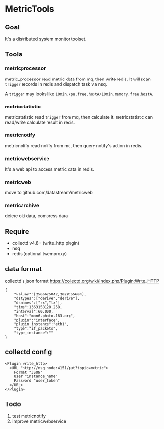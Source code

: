 # MetricTools

## Goal
It's a distributed system monitor toolset.

## Tools
### metricprocessor
metric_processor read metric data from mq, then write redis.
It will scan `trigger` records in redis and dispatch task via nsq.

A `trigger` may looks like `10min.cpu.free.hostA/10min.memory.free.hostA`.

### metricstatistic
metricstatistic read `trigger` from mq, then calculate it.
metricstatistic can read/write calculate result in redis.

### metricnotify
metricnotify read notify from mq, then query notify's action in redis.

### metricwebservice
It's a web api to access metric data in redis.

### metricweb

move to github.com/datastream/metricweb

### metricarchive
delete old data, compress data

## Require
 * collectd v4.8+ (write_http plugin)
 * nsq
 * redis (optional twemproxy)

## data format

collectd's json format https://collectd.org/wiki/index.php/Plugin:Write_HTTP

    {
        "values":[2566625042,2028255604],
        "dstypes":["derive","derive"],
        "dsnames":["rx","tx"],
        "time":1363158128.258,
        "interval":60.000,
        "host":"mon6.photo.163.org",
        "plugin":"interface",
        "plugin_instance":"eth1",
        "type":"if_packets",
        "type_instance":""
    }

## collectd config

    <Plugin write_http>
      <URL "http://nsq_node:4151/put?topic=metric">
        Format "JSON"
        User "instance_name"
        Password "user_token"
      </URL>
    </Plugin>


## Todo

1. test metricnotify
1. improve metricwebservice
